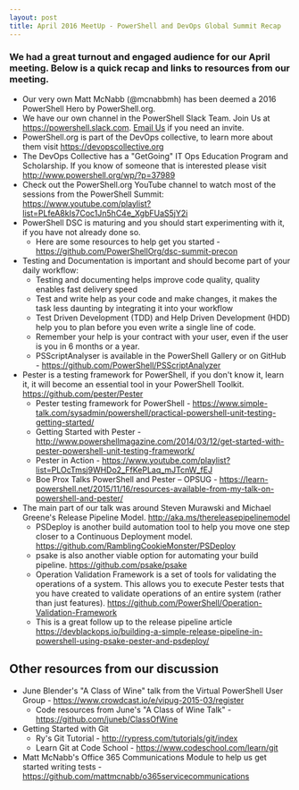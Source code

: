 ```yaml
---
layout: post
title: April 2016 MeetUp - PowerShell and DevOps Global Summit Recap
---
```

  
### We had a great turnout and engaged audience for our April meeting. Below is a quick recap and links to resources from our meeting.
-   Our very own Matt McNabb (@mcnabbmh) has been deemed a 2016 PowerShell Hero by PowerShell.org.
-   We have our own channel in the PowerShell Slack Team. Join Us at https://powershell.slack.com. [Email Us](mailto:cincypsug@outlook.com) if you need an invite.
-   PowerShell.org is part of the DevOps collective, to learn more about them visit https://devopscollective.org
-   The DevOps Collective has a "GetGoing" IT Ops Education Program and Scholarship. If you know of someone that is interested please visit http://www.powershell.org/wp/?p=37989
-   Check out the PowerShell.org YouTube channel to watch most of the sessions from the PowerShell Summit: https://www.youtube.com/playlist?list=PLfeA8kIs7Coc1Jn5hC4e_XgbFUaS5jY2i
-   PowerShell DSC is maturing and you should start experimenting with it, if you have not already done so. 
    -   Here are some resources to help get you started - https://github.com/PowerShellOrg/dsc-summit-precon
-   Testing and Documentation is important and should become part of your daily workflow:
    -   Testing and documenting helps improve code quality, quality enables fast delivery speed
    -   Test and write help as your code and make changes, it makes the task less daunting by integrating it into your workflow
    -   Test Driven Development (TDD) and Help Driven Development (HDD) help you to plan before you even write a single line of code.
    -   Remember your help is your contract with your user, even if the user is you in 6 months or a year.
    -   PSScriptAnalyser is available in the PowerShell Gallery or on GitHub - https://github.com/PowerShell/PSScriptAnalyzer
-   Pester is a testing framework for PowerShell, if you don't know it, learn it, it will become an essential tool in your PowerShell Toolkit. https://github.com/pester/Pester
    -   Pester testing framework for PowerShell - https://www.simple-talk.com/sysadmin/powershell/practical-powershell-unit-testing-getting-started/
    -   Getting Started with Pester - http://www.powershellmagazine.com/2014/03/12/get-started-with-pester-powershell-unit-testing-framework/
    -   Pester in Action - https://www.youtube.com/playlist?list=PLOcTmsj9WHDo2_FfKePLaq_mJTcnW_fEJ
    -   Boe Prox Talks PowerShell and Pester – OPSUG - https://learn-powershell.net/2015/11/16/resources-available-from-my-talk-on-powershell-and-pester/
-   The main part of our talk was around Steven Murawski and Michael Greene's Release Pipeline Model. http://aka.ms/thereleasepipelinemodel
    -   PSDeploy is another build automation tool to help you move one step closer to a Continuous Deployment model. https://github.com/RamblingCookieMonster/PSDeploy
    -   psake is also another viable option for automating your build pipeline. https://github.com/psake/psake
    -   Operation Validation Framework is a set of tools for validating the operations of a system. This allows you to execute Pester tests that you have created to validate operations of an entire system (rather than just features). https://github.com/PowerShell/Operation-Validation-Framework
    -   This is a great follow up to the release pipeline article https://devblackops.io/building-a-simple-release-pipeline-in-powershell-using-psake-pester-and-psdeploy/ 
  
## Other resources from our discussion
-   June Blender's "A Class of Wine" talk from the Virtual PowerShell User Group - https://www.crowdcast.io/e/vipug-2015-03/register
    -   Code resources from June's "A Class of Wine Talk" - https://github.com/juneb/ClassOfWine
-   Getting Started with Git
    -   Ry's Git Tutorial - http://rypress.com/tutorials/git/index
    -   Learn Git at Code School - https://www.codeschool.com/learn/git
-   Matt McNabb's Office 365 Communications Module to help us get started writing tests - https://github.com/mattmcnabb/o365servicecommunications